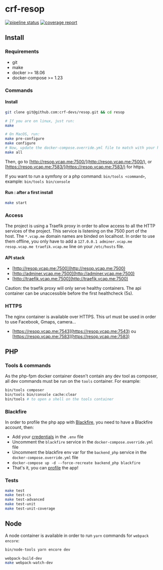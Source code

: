 # crf-resop

[![pipeline status](https://gitlab.com/mRoca/resop/badges/master/pipeline.svg)](https://gitlab.com/mRoca/resop/commits/master)
[![coverage report](https://gitlab.com/mRoca/resop/badges/master/coverage.svg)](https://gitlab.com/mRoca/resop/commits/master)

## Install

### Requirements

* git
* make
* docker >= 18.06
* docker-compose >= 1.23

### Commands

#### Install

```bash
git clone git@github.com:crf-devs/resop.git && cd resop

# If you are on linux, just run:
make

# On MacOS, run:
make pre-configure
make configure
# Now, update the docker-compose.override.yml file to match with your host
make all
```

Then, go to [http://resop.vcap.me:7500/](http://resop.vcap.me:7500/), or [https://resop.vcap.me:7583/](https://resop.vcap.me:7583/) for https.

If you want to run a symfony or a php command: `bin/tools <command>`, example: `bin/tools bin/console`

#### Run : after a first install

```bash
make start
```

### Access

The project is using a Traefik proxy in order to allow access to all the HTTP services of the project. This service is listening on the 7500 port of the host.
The `*.vcap.me` domain names are binded on localhost. In order to use them offline, you only have to add a
`127.0.0.1 adminer.vcap.me resop.vcap.me traefik.vcap.me` line on your `/etc/hosts` file.

#### API stack
- [http://resop.vcap.me:7500](http://resop.vcap.me:7500)
- [http://adminer.vcap.me:7500](http://adminer.vcap.me:7500)
- [http://traefik.vcap.me:7500](http://traefik.vcap.me:7500)

Caution: the traefik proxy will only serve healthy containers. The api container can be unaccessible before the first healthcheck (5s).

### HTTPS

The nginx container is available over HTTPS. This url must be used in order to use Facebook, Gmaps, camera...

- [https://resop.vcap.me:7543](https://resop.vcap.me:7543) ou [https://resop.vcap.me:7583](https://resop.vcap.me:7583)

## PHP

### Tools & commands

As the php-fpm docker container doesn't contain any dev tool as composer, all dev commands must be run on the `tools` container. For example:

```bash
bin/tools composer
bin/tools bin/console cache:clear
bin/tools # to open a shell on the tools container
```

### Blackfire

In order to profile the php app with [Blackfire](https://blackfire.io/), you need to have a Blackfire account, then:
- Add your [credentials](https://blackfire.io/my/settings/credentials) in the `.env` file
- Uncomment the `blackfire` service in the `docker-compose.override.yml` file
- Uncomment the blackfire env var for the `backend_php` service in the `docker-compose.override.yml` file
- `docker-compose up -d --force-recreate backend_php blackfire`
- That's it, you can [profile](https://blackfire.io/docs/cookbooks/profiling-http) the app!

### Tests

```bash
make test
make test-cs
make test-advanced
make test-unit
make test-unit-coverage
```

## Node

A node container is available in order to run `yarn` commands for `webpack encore`:

```bash
bin/node-tools yarn encore dev

webpack-build-dev
make webpack-watch-dev
```

